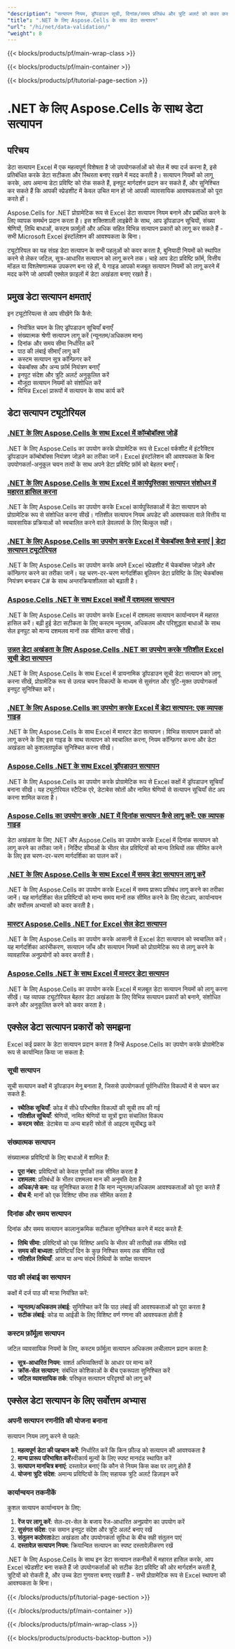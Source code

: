 ```yaml
---
"description": "सत्यापन नियम, ड्रॉपडाउन सूची, दिनांक/समय प्रतिबंध और त्रुटि अलर्ट को कवर करने वाले ट्यूटोरियल के साथ .NET के लिए Aspose.Cells का उपयोग करके Excel डेटा सत्यापन को लागू करना सीखें।"
"title": ".NET के लिए Aspose.Cells के साथ डेटा सत्यापन"
"url": "/hi/net/data-validation/"
"weight": 8
---
```


{{< blocks/products/pf/main-wrap-class >}}

{{< blocks/products/pf/main-container >}}

{{< blocks/products/pf/tutorial-page-section >}}


# .NET के लिए Aspose.Cells के साथ डेटा सत्यापन

## परिचय

डेटा सत्यापन Excel में एक महत्वपूर्ण विशेषता है जो उपयोगकर्ताओं को सेल में क्या दर्ज करना है, इसे प्रतिबंधित करके डेटा सटीकता और स्थिरता बनाए रखने में मदद करती है। सत्यापन नियमों को लागू करके, आप अमान्य डेटा प्रविष्टि को रोक सकते हैं, इनपुट मार्गदर्शन प्रदान कर सकते हैं, और सुनिश्चित कर सकते हैं कि आपकी स्प्रेडशीट में केवल उचित मान हों जो आपकी व्यावसायिक आवश्यकताओं को पूरा करते हों।

Aspose.Cells for .NET प्रोग्रामेटिक रूप से Excel डेटा सत्यापन नियम बनाने और प्रबंधित करने के लिए व्यापक समर्थन प्रदान करता है। इस शक्तिशाली लाइब्रेरी के साथ, आप ड्रॉपडाउन सूचियों, संख्या श्रेणियों, तिथि बाधाओं, कस्टम फ़ार्मुलों और अधिक सहित विभिन्न सत्यापन प्रकारों को लागू कर सकते हैं - सभी Microsoft Excel इंस्टॉलेशन की आवश्यकता के बिना।

ट्यूटोरियल का यह संग्रह डेटा सत्यापन के सभी पहलुओं को कवर करता है, बुनियादी नियमों को स्थापित करने से लेकर जटिल, सूत्र-आधारित सत्यापन को लागू करने तक। चाहे आप डेटा प्रविष्टि फ़ॉर्म, वित्तीय मॉडल या विश्लेषणात्मक उपकरण बना रहे हों, ये गाइड आपको मजबूत सत्यापन नियमों को लागू करने में मदद करेंगे जो आपकी एक्सेल फ़ाइलों में डेटा अखंडता बनाए रखते हैं।

## प्रमुख डेटा सत्यापन क्षमताएं

इन ट्यूटोरियल्स से आप सीखेंगे कि कैसे:

- नियंत्रित चयन के लिए ड्रॉपडाउन सूचियाँ बनाएँ
- संख्यात्मक श्रेणी सत्यापन लागू करें (न्यूनतम/अधिकतम मान)
- दिनांक और समय सीमा निर्धारित करें
- पाठ की लंबाई सीमाएँ लागू करें
- कस्टम सत्यापन सूत्र कॉन्फ़िगर करें
- चेकबॉक्स और अन्य फ़ॉर्म नियंत्रण बनाएँ
- इनपुट संदेश और त्रुटि अलर्ट अनुकूलित करें
- मौजूदा सत्यापन नियमों को संशोधित करें
- विभिन्न Excel प्रारूपों में सत्यापन के साथ कार्य करें

## डेटा सत्यापन ट्यूटोरियल

### [.NET के लिए Aspose.Cells के साथ Excel में कॉम्बोबॉक्स जोड़ें](./add-combobox-excel-aspose-cells-net)
.NET के लिए Aspose.Cells का उपयोग करके प्रोग्रामेटिक रूप से Excel वर्कशीट में इंटरैक्टिव ड्रॉपडाउन कॉम्बोबॉक्स नियंत्रण जोड़ने का तरीका जानें। Excel इंस्टॉलेशन की आवश्यकता के बिना उपयोगकर्ता-अनुकूल चयन तत्वों के साथ अपने डेटा प्रविष्टि फ़ॉर्म को बेहतर बनाएँ।

### [.NET के लिए Aspose.Cells के साथ Excel में कार्यपुस्तिका सत्यापन संशोधन में महारत हासिल करना](./aspose-cells-net-workbook-validation-modifications)
.NET के लिए Aspose.Cells का उपयोग करके Excel कार्यपुस्तिकाओं में डेटा सत्यापन को प्रोग्रामेटिक रूप से संशोधित करना सीखें। गतिशील सत्यापन नियम अपडेट की आवश्यकता वाले वित्तीय या व्यावसायिक प्रक्रियाओं को स्वचालित करने वाले डेवलपर्स के लिए बिल्कुल सही।

### [.NET के लिए Aspose.Cells का उपयोग करके Excel में चेकबॉक्स कैसे बनाएं | डेटा सत्यापन ट्यूटोरियल](./create-checkboxes-net-excel-aspose-cells)
.NET के लिए Aspose.Cells का उपयोग करके अपने Excel स्प्रेडशीट में चेकबॉक्स जोड़ने और कॉन्फ़िगर करने का तरीका जानें। यह चरण-दर-चरण मार्गदर्शिका बूलियन डेटा प्रविष्टि के लिए चेकबॉक्स नियंत्रण बनाकर C# के साथ अन्तरक्रियाशीलता को बढ़ाती है।

### [Aspose.Cells .NET के साथ Excel कक्षों में दशमलव सत्यापन](./decimal-validation-excel-aspose-cells-net)
.NET के लिए Aspose.Cells का उपयोग करके Excel में दशमलव सत्यापन कार्यान्वयन में महारत हासिल करें। बढ़ी हुई डेटा सटीकता के लिए कस्टम न्यूनतम, अधिकतम और परिशुद्धता बाधाओं के साथ सेल इनपुट को मान्य दशमलव मानों तक सीमित करना सीखें।

### [उन्नत डेटा अखंडता के लिए Aspose.Cells .NET का उपयोग करके गतिशील Excel सूची डेटा सत्यापन](./dynamic-excel-data-validation-aspose-cells-net)
.NET के लिए Aspose.Cells के साथ Excel में डायनामिक ड्रॉपडाउन सूची डेटा सत्यापन को लागू करना सीखें, प्रोग्रामेटिक रूप से उत्पन्न चयन विकल्पों के माध्यम से सुसंगत और त्रुटि-मुक्त उपयोगकर्ता इनपुट सुनिश्चित करें।

### [.NET के लिए Aspose.Cells का उपयोग करके Excel में डेटा सत्यापन: एक व्यापक गाइड](./excel-data-validation-aspose-cells-dotnet)
.NET के लिए Aspose.Cells के साथ Excel में मास्टर डेटा सत्यापन। विभिन्न सत्यापन प्रकारों को लागू करने के लिए इस गाइड के साथ सत्यापन को स्वचालित करना, नियम कॉन्फ़िगर करना और डेटा अखंडता को कुशलतापूर्वक सुनिश्चित करना सीखें।

### [Aspose.Cells .NET के साथ Excel ड्रॉपडाउन सत्यापन](./excel-dropdown-validation-aspose-cells-net)
.NET के लिए Aspose.Cells का उपयोग करके प्रोग्रामेटिक रूप से Excel कक्षों में ड्रॉपडाउन सूचियाँ बनाना सीखें। यह ट्यूटोरियल स्टैटिक एरे, डेटाबेस स्रोतों और नामित श्रेणियों से सत्यापन सूचियाँ सेट अप करना शामिल करता है।

### [Aspose.Cells का उपयोग करके .NET में दिनांक सत्यापन कैसे लागू करें: एक व्यापक गाइड](./implement-date-validation-net-aspose-cells)
डेटा अखंडता के लिए .NET और Aspose.Cells का उपयोग करके Excel में दिनांक सत्यापन को लागू करने का तरीका जानें। निर्दिष्ट सीमाओं के भीतर सेल प्रविष्टियों को मान्य तिथियों तक सीमित करने के लिए इस चरण-दर-चरण मार्गदर्शिका का पालन करें।

### [.NET के लिए Aspose.Cells के साथ Excel में समय डेटा सत्यापन लागू करें](./implement-time-data-validation-aspose-cells-net)
.NET के लिए Aspose.Cells का उपयोग करके Excel में समय प्रारूप प्रतिबंध लागू करने का तरीका जानें। यह मार्गदर्शिका सेल प्रविष्टियों को मान्य समय मानों तक सीमित करने के लिए सेटअप, कार्यान्वयन और सर्वोत्तम अभ्यासों को कवर करती है।

### [मास्टर Aspose.Cells .NET for Excel सेल डेटा सत्यापन](./master-aspose-cells-net-excel-cell-validation)
.NET के लिए Aspose.Cells का उपयोग करके आसानी से Excel डेटा सत्यापन को स्वचालित करें। यह मार्गदर्शिका आरंभीकरण, सत्यापन जाँच और सत्यापन नियमों को प्रोग्रामेटिक रूप से लागू करने के व्यावहारिक अनुप्रयोगों को कवर करती है।

### [Aspose.Cells .NET के साथ Excel में मास्टर डेटा सत्यापन](./mastering-data-validation-excel-aspose-cells-net)
.NET के लिए Aspose.Cells का उपयोग करके Excel में मज़बूत डेटा सत्यापन नियमों को लागू करना सीखें। यह व्यापक ट्यूटोरियल बेहतर डेटा अखंडता के लिए विभिन्न सत्यापन प्रकारों को बनाने, संशोधित करने और अनुकूलित करने को कवर करता है।

## एक्सेल डेटा सत्यापन प्रकारों को समझना

Excel कई प्रकार के डेटा सत्यापन प्रदान करता है जिन्हें Aspose.Cells का उपयोग करके प्रोग्रामेटिक रूप से कार्यान्वित किया जा सकता है:

### सूची सत्यापन

सूची सत्यापन कक्षों में ड्रॉपडाउन मेनू बनाता है, जिससे उपयोगकर्ता पूर्वनिर्धारित विकल्पों में से चयन कर सकते हैं:

- **स्थैतिक सूचियाँ**: कोड में सीधे परिभाषित विकल्पों की सूची तय की गई
- **गतिशील सूचियाँ**: श्रेणियों, नामित श्रेणियों या सूत्रों द्वारा संचालित विकल्प
- **कस्टम स्रोत**: डेटाबेस या अन्य बाहरी स्रोतों से आइटम सूचीबद्ध करें

### संख्यात्मक सत्यापन

संख्यात्मक प्रविष्टियों के लिए बाधाओं में शामिल हैं:

- **पूरा नंबर**: प्रविष्टियों को केवल पूर्णांकों तक सीमित करता है
- **दशमलव**: प्रतिबंधों के भीतर दशमलव मान की अनुमति देता है
- **अधिक/से कम**: यह सुनिश्चित करता है कि मान न्यूनतम/अधिकतम आवश्यकताओं को पूरा करते हैं
- **बीच में**: मानों को एक विशिष्ट सीमा तक सीमित करता है

### दिनांक और समय सत्यापन

दिनांक और समय सत्यापन कालानुक्रमिक सटीकता सुनिश्चित करने में मदद करते हैं:

- **तिथि सीमा**: प्रविष्टियों को एक विशिष्ट अवधि के भीतर की तारीखों तक सीमित रखें
- **समय की बाध्यता**: प्रविष्टियाँ दिन के कुछ निश्चित समय तक सीमित रखें
- **गतिशील तिथियाँ**: आज या अन्य संदर्भ तिथियों के सापेक्ष सत्यापन

### पाठ की लंबाई का सत्यापन

कक्षों में दर्ज पाठ की मात्रा नियंत्रित करें:

- **न्यूनतम/अधिकतम लंबाई**: सुनिश्चित करें कि पाठ लंबाई की आवश्यकताओं को पूरा करता है
- **सटीक लंबाई**: कोड या आईडी के लिए विशिष्ट वर्ण गणना की आवश्यकता होती है

### कस्टम फ़ॉर्मूला सत्यापन

जटिल व्यावसायिक नियमों के लिए, कस्टम फ़ॉर्मूला सत्यापन अधिकतम लचीलापन प्रदान करता है:

- **सूत्र-आधारित नियम**: सशर्त अभिव्यक्तियों के आधार पर मान्य करें
- **क्रॉस-सेल सत्यापन**: संबंधित कोशिकाओं के बीच एकरूपता सुनिश्चित करें
- **जटिल व्यावसायिक तर्क**: परिष्कृत सत्यापन परिदृश्यों को लागू करें

## एक्सेल डेटा सत्यापन के लिए सर्वोत्तम अभ्यास

### अपनी सत्यापन रणनीति की योजना बनाना

सत्यापन नियम लागू करने से पहले:

1. **महत्वपूर्ण डेटा की पहचान करें**: निर्धारित करें कि किन फ़ील्ड को सत्यापन की आवश्यकता है
2. **मान्य प्रारूप परिभाषित करें**स्वीकार्य मूल्यों के लिए स्पष्ट मानदंड स्थापित करें
3. **सत्यापन मानचित्र बनाएं**: दस्तावेज़ बनाएं कि कौन से नियम किस कक्ष पर लागू होते हैं
4. **योजना त्रुटि संदेश**: अमान्य प्रविष्टियों के लिए सहायक त्रुटि अलर्ट डिज़ाइन करें

### कार्यान्वयन तकनीकें

कुशल सत्यापन कार्यान्वयन के लिए:

1. **रेंज पर लागू करें**: सेल-दर-सेल के बजाय रेंज-आधारित अनुप्रयोग का उपयोग करें
2. **सुसंगत संदेश**: एक समान इनपुट संदेश और त्रुटि अलर्ट बनाए रखें
3. **संतुलन कठोरता**डेटा अखंडता और उपयोगकर्ता सुविधा के बीच सही संतुलन पाएं
4. **दस्तावेज़ सत्यापन नियम**: क्रियान्वित सत्यापन का स्पष्ट दस्तावेज़ीकरण रखें

.NET के लिए Aspose.Cells के साथ इन डेटा सत्यापन तकनीकों में महारत हासिल करके, आप Excel स्प्रेडशीट बना सकते हैं जो उपयोगकर्ताओं को सटीक डेटा प्रविष्टि की ओर मार्गदर्शन करती है, त्रुटियों को रोकती है, और उच्च डेटा गुणवत्ता बनाए रखती है - सभी प्रोग्रामेटिक रूप से Excel स्थापना की आवश्यकता के बिना।

{{< /blocks/products/pf/tutorial-page-section >}}

{{< /blocks/products/pf/main-container >}}

{{< /blocks/products/pf/main-wrap-class >}}

{{< blocks/products/products-backtop-button >}}